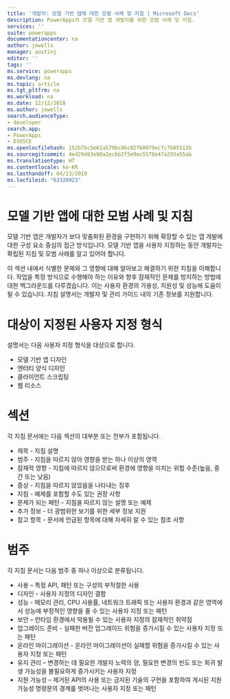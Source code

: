 ```yaml
---
title: '개발자: 모델 기반 앱에 대한 모범 사례 및 지침 | Microsoft Docs'
description: PowerApps의 모델 기반 앱 개발자를 위한 모범 사례 및 지침.
services: ''
suite: powerapps
documentationcenter: na
author: jowells
manager: austinj
editor: ''
tags: ''
ms.service: powerapps
ms.devlang: na
ms.topic: article
ms.tgt_pltfrm: na
ms.workload: na
ms.date: 12/12/2018
ms.author: jowells
search.audienceType:
- developer
search.app:
- PowerApps
- D365CE
ms.openlocfilehash: 152b7bc5e61a579bc06c02f60079ecfc7b05512b
ms.sourcegitcommit: 4ed29d83e90a2ecbb2f5e9ec5578e47a293a55ab
ms.translationtype: HT
ms.contentlocale: ko-KR
ms.lasthandoff: 04/23/2019
ms.locfileid: "63320923"
---
```

# <a name="best-practices-and-guidance-for-model-driven-apps"></a>모델 기반 앱에 대한 모범 사례 및 지침

모델 기반 앱은 개발자가 보다 맞춤화된 환경을 구현하기 위해 확장할 수 있는 앱 개발에 대한 구성 요소 중심의 접근 방식입니다. 모델 기반 앱을 사용자 지정하는 동안 개발자는 확립된 지침 및 모범 사례를 알고 있어야 합니다. 

이 섹션 내에서 식별한 문제와 그 영향에 대해 알아보고 해결하기 위한 지침을 이해합니다. 작업을 특정 방식으로 수행해야 하는 이유와 향후 잠재적인 문제를 방지하는 방법에 대한 백그라운드를 다루겠습니다. 이는 사용자 환경의 가용성, 지원성 및 성능에 도움이 될 수 있습니다. 지침 설명서는 개발자 및 관리 가이드 내의 기존 정보를 지원합니다.

# <a name="targeted-customization-types"></a>대상이 지정된 사용자 지정 형식
설명서는 다음 사용자 지정 형식을 대상으로 합니다.

- 모델 기반 앱 디자인
- 엔터티 양식 디자인
- 클라이언트 스크립팅
- 웹 리소스

# <a name="sections"></a>섹션
각 지침 문서에는 다음 섹션의 대부분 또는 전부가 포함됩니다.

- 제목 - 지침 설명
- 범주 - 지침을 따르지 않아 영향을 받는 하나 이상의 영역
- 잠재적 영향 - 지침에 따르지 않으므로써 환경에 영향을 미치는 위험 수준(높음, 중간 또는 낮음)
- 증상 - 지침을 따르지 않았음을 나타내는 징후
- 지침 - 예제를 포함할 수도 있는 권장 사항
- 문제가 되는 패턴 - 지침을 따르지 않는 설명 또는 예제
- 추가 정보 - 더 광범위한 보기를 위한 세부 정보 지원
- 참고 항목 - 문서에 언급된 항목에 대해 자세히 알 수 있는 참조 사항

# <a name="categories"></a>범주
각 지침 문서는 다음 범주 중 하나 이상으로 분류됩니다.

- 사용 – 특정 API, 패턴 또는 구성의 부적절한 사용
- 디자인 - 사용자 지정의 디자인 결함
- 성능 - 메모리 관리, CPU 사용률, 네트워크 트래픽 또는 사용자 환경과 같은 영역에서 성능에 부정적인 영향을 줄 수 있는 사용자 지정 또는 패턴
- 보안 – 런타임 환경에서 악용될 수 있는 사용자 지정의 잠재적인 취약점
- 업그레이드 준비 - 실패한 버전 업그레이드 위험을 증가시킬 수 있는 사용자 지정 또는 패턴
- 온라인 마이그레이션 - 온라인 마이그레이션이 실패할 위험을 증가시킬 수 있는 사용자 지정 또는 패턴
- 유지 관리 – 변경하는 데 필요한 개발자 노력의 양, 필요한 변경의 빈도 또는 회귀 발생 가능성을 불필요하게 증가시키는 사용자 지정
- 지원 가능성 – 제거된 API의 사용 또는 금지된 기술의 구현을 포함하여 게시된 지원 가능성 명령문의 경계를 벗어나는 사용자 지정 또는 패턴